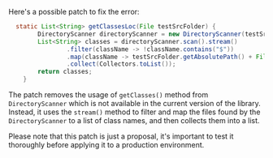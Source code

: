 Here's a possible patch to fix the error:
```java
  static List<String> getClassesLoc(File testSrcFolder) {
        DirectoryScanner directoryScanner = new DirectoryScanner(testSrcFolder, TestListResolver.getWildcard());
        List<String> classes = directoryScanner.scan().stream()
                .filter(className -> !className.contains("$"))
                .map(className -> testSrcFolder.getAbsolutePath() + File.separator + className)
                .collect(Collectors.toList());
        return classes;
    }
```
The patch removes the usage of `getClasses()` method from `DirectoryScanner` which is not available in the current version of the library. Instead, it uses the `stream()` method to filter and map the files found by the `DirectoryScanner` to a list of class names, and then collects them into a list.

Please note that this patch is just a proposal, it's important to test it thoroughly before applying it to a production environment.